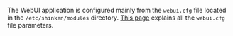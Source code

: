 The WebUI application is configured mainly from the `webui.cfg` file located in the `/etc/shinken/modules` directory. [This page](https://github.com/shinken-monitoring/mod-webui/wiki/Configuration-Main) explains all the `webui.cfg` file parameters.